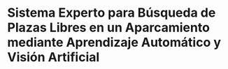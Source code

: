 # Sistema Experto para Búsqueda de Plazas Libres en un Aparcamiento mediante Aprendizaje Automático y Visión Artificial